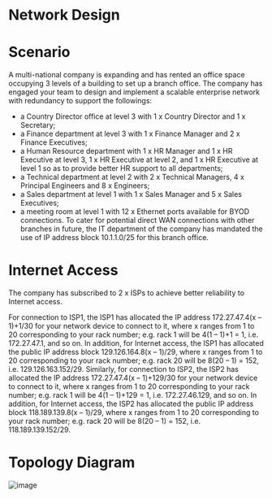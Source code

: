 # Network Design
# Scenario
A multi-national company is expanding and has rented an office space occupying 3 levels of a
building to set up a branch office. The company has engaged your team to design and
implement a scalable enterprise network with redundancy to support the followings:
- a Country Director office at level 3 with 1 x Country Director and 1 x Secretary;
- a Finance department at level 3 with 1 x Finance Manager and 2 x Finance Executives;
- a Human Resource department with 1 x HR Manager and 1 x HR Executive at level 3, 1 x HR Executive at level 2, and 1 x HR Executive at level 1 so as to provide better HR support to all departments;
- a Technical department at level 2 with 2 x Technical Managers, 4 x Principal Engineers and 8 x Engineers;
- a Sales department at level 1 with 1 x Sales Manager and 5 x Sales Executives;
- a meeting room at level 1 with 12 x Ethernet ports available for BYOD connections.
To cater for potential direct WAN connections with other branches in future, the IT
department of the company has mandated the use of IP address block 10.1.1.0/25 for this
branch office.
# Internet Access
The company has subscribed to 2 x ISPs to achieve better reliability to Internet access.

For connection to ISP1, the ISP1 has allocated the IP address 172.27.47.4(x – 1)+1/30 for your
network device to connect to it, where x ranges from 1 to 20 corresponding to your rack
number; e.g. rack 1 will be 4(1 – 1)+1 = 1, i.e. 172.27.47.1, and so on.
In addition, for Internet access, the ISP1 has allocated the public IP address block
129.126.164.8(x – 1)/29, where x ranges from 1 to 20 corresponding to your rack number; e.g.
rack 20 will be 8(20 – 1) = 152, i.e. 129.126.163.152/29.
Similarly, for connection to ISP2, the ISP2 has allocated the IP address 172.27.47.4(x –
1)+129/30 for your network device to connect to it, where x ranges from 1 to 20 corresponding
to your rack number; e.g. rack 1 will be 4(1 – 1)+129 = 1, i.e. 172.27.46.129, and so on.
In addition, for Internet access, the ISP2 has allocated the public IP address block
118.189.139.8(x – 1)/29, where x ranges from 1 to 20 corresponding to your rack number; e.g.
rack 20 will be 8(20 – 1) = 152, i.e. 118.189.139.152/29.

# Topology Diagram 
![image](https://github.com/ZFCrow/NetworkDesign/assets/113918404/d58d4fe8-7a79-48ce-b4b2-b0bbe02d33ae)
